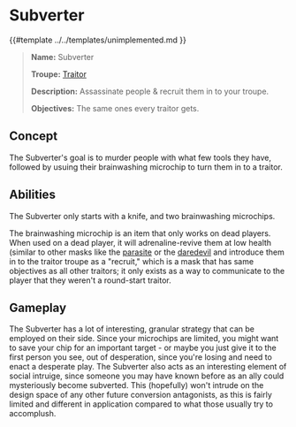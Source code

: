 # Subverter

{{#template ../../templates/unimplemented.md }}

> **Name:** Subverter
>
> **Troupe:** [Traitor](https://github.com/EphemeralSpace/docs/blob/master/src/design/masks/traitors.md)
>
> **Description:** Assassinate people & recruit them in to your troupe.
>
> **Objectives:** The same ones every traitor gets.

## Concept
The Subverter's goal is to murder people with what few tools they have, followed by usuing their brainwashing microchip to turn them in to a traitor.

## Abilities
The Subverter only starts with a knife, and two brainwashing microchips.

The brainwashing microchip is an item that only works on dead players. When used on a dead player, it will adrenaline-revive them at low health (similar to other masks like the [parasite](../crew/parasite.md) or the [daredevil](../crew/daredevil.md) and introduce them in to the traitor troupe as a "recruit," which is a mask that has same objectives as all other traitors; it only exists as a way to communicate to the player that they weren't a round-start traitor.

## Gameplay
The Subverter has a lot of interesting, granular strategy that can be employed on their side. Since your microchips are limited, you might want to save your chip for an important target - or maybe you just give it to the first person you see, out of desperation, since you're losing and need to enact a desperate play.
The Subverter also acts as an interesting element of social intruige, since someone you may have known before as an ally could mysteriously become subverted. This (hopefully) won't intrude on the design space of any other future conversion antagonists, as this is fairly limited and different in application compared to what those usually try to accomplush.
